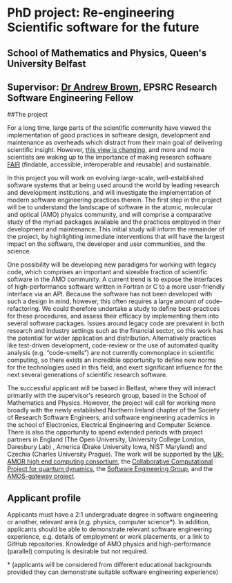 # PhD project: Re-engineering Scientific software for the future

## School of Mathematics and Physics, Queen's University Belfast

## Supervisor: [Dr Andrew Brown](mailto:andrew.brown@qub.ac.uk), EPSRC Research Software Engineering Fellow

##The project 

For a long time, large parts of the scientific community have viewed the implementation of good practices in software design, development and maintenance as overheads which distract from their main goal of delivering scientific insight. However, [this view is changing](https://pure.qub.ac.uk/en/publications/whats-next-for-atomic-and-molecular-physics-software), and more and more scientists are waking up to the importance of making research software [FAIR](https://fair-software.nl/about) (findable, accessible, interoperable and reusable) and sustainable.

In this project you will work on evolving large-scale, well-established software systems that ar being used around the world by leading research and development institutions, and will investigate the implementation of modern software engineering practices therein. The first step in the project will be to understand the landscape of software in the atomic, molecular and optical (AMO) physics community, and will comprise a comparative study of the myriad packages available and the practices employed in their development and maintenance. This initial study will inform the remainder of the project, by highlighting immediate interventions that will have the largest impact on the software, the developer and user communities, and the science.

One possibility will be developing new paradigms for working with legacy code, which comprises an important and sizeable fraction of scientific software in the AMO community. A current trend is to expose the interfaces of high-performance software written in Fortran or C to a more user-friendly interface via an API. Because the software has not been developed with such a design in mind, however, this often requires a large amount of code-refactoring. We could therefore undertake a study to define best-practices for these procedures, and assess their efficacy by implementing them into several software packages. Issues around legacy code are prevalent in both research and industry settings such as the financial sector, so this work has the potential for wider application and distribution. Alternatively  practices like test-driven development, code-review or the use of automated quality analysis (e.g. “code-smells”) are not currently commonplace in scientific computing, so there exists an incredible opportunity to define new norms for the technologies used in this field, and exert significant influence for the next several generations of scientific research software.

The successful applicant will be based in Belfast, where they will interact primarily with the supervisor's research group, based in the School of Mathematics and Physics. However, the project will call for working more broadly with the newly established Northern Ireland chapter of the Society of Research Software Engineers, and software engineering academics in the school of Electronics, Electrical Engineering and Computer Science.  There is also the opportunity to spend extended periods with project partners in England (The Open University, University College London, Daresbury Lab) , America (Drake University Iowa, NIST Maryland) and Czechia (Charles University Prague). The work will be supported by the [UK-AMOR high end computing consortium](http://ukamor.com), the [Collaborative Computational Project for quantum dynamics](http://www.ccpq.ac.uk), the [Software Engineering Group](https://www.scd.stfc.ac.uk/Pages/Software-Engineering-Group.aspx), and the [AMOS-gateway project](https://amosgateway.org).

## Applicant profile

Applicants must have a 2:1 undergraduate degree in software engineering or another, relevant area (e.g. physics, computer science*). In addition, applicants should be able to demonstrate relevant software engineering experience, e.g. details of employment or work placements, or a link to GitHub repositories. Knowledge of AMO physics and high-performance (parallel) computing is desirable but not required. 

\* (applicants will be considered from different educational backgrounds provided they can demonstrate suitable software engineering experience)
